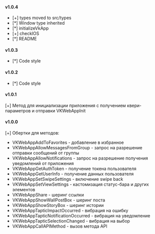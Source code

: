 #### v1.0.4
- [+] types moved to src/types
- [*] Window type inherited
- [*] initializeVkApp
- [+] checkIOS
- [*] README

#### v1.0.3
- [*] Code style

#### v1.0.2
- [*] Code style

#### v1.0.1
[+] Метод для инициализации приложения с получением квери-параметров и отправки VKWebAppInit

#### v1.0.0
[+] Обертки для методов: 
  * VKWebAppAddToFavorites - добавление в избранное
  * VKWebAppAllowMessagesFromGroup - запрос на разрешение отправки сообщений от группы
  * VKWebAppAllowNotifications - запрос на разрешение получения уведомлений от приложения
  * VKWebAppGetAuthToken - получение токена пользователя
  * VKWebAppGetUserInfo - получение данных пользователя
  * VKWebAppSetSwipeSettings - включение swipe back
  * VKWebAppSetViewSettings - кастомизация статус-бара и других элементов
  * VKWebAppShare - шеринг ссылки
  * VKWebAppShowWallPostBox - шеринг поста
  * VKWebAppShowStoryBox - шеринг истории
  * VKWebAppTapticImpactOccurred - вибрация на ошибку
  * VKWebAppTapticNotificationOccurred - вибрация на уведомление
  * VKWebAppTapticSelectionChanged - вибрация на выбор
  * VKWebAppCallAPIMethod - вызов метода API